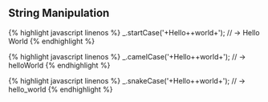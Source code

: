 ---
---

## String Manipulation

{% highlight javascript linenos %}
_.startCase('+Hello++world+');
// → Hello World
{% endhighlight %}

{% highlight javascript linenos %}
_.camelCase('+Hello++world+');
// → helloWorld
{% endhighlight %}

{% highlight javascript linenos %}
_.snakeCase('+Hello++world+');
// → hello_world
{% endhighlight %}

